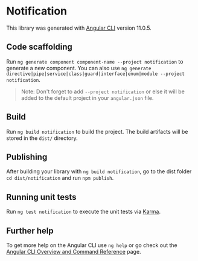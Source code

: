 # Notification

This library was generated with [Angular CLI](https://github.com/angular/angular-cli) version 11.0.5.

## Code scaffolding

Run `ng generate component component-name --project notification` to generate a new component. You can also use `ng generate directive|pipe|service|class|guard|interface|enum|module --project notification`.
> Note: Don't forget to add `--project notification` or else it will be added to the default project in your `angular.json` file. 

## Build

Run `ng build notification` to build the project. The build artifacts will be stored in the `dist/` directory.

## Publishing

After building your library with `ng build notification`, go to the dist folder `cd dist/notification` and run `npm publish`.

## Running unit tests

Run `ng test notification` to execute the unit tests via [Karma](https://karma-runner.github.io).

## Further help

To get more help on the Angular CLI use `ng help` or go check out the [Angular CLI Overview and Command Reference](https://angular.io/cli) page.
